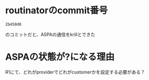 # routinatorのcommit番号
```
2b450d0
```
のコミットだと、ASPAの通信をkrillとできた

# ASPAの状態が?になる理由
R1にて、どれがproviderでどれがcustomerかを設定する必要がある？